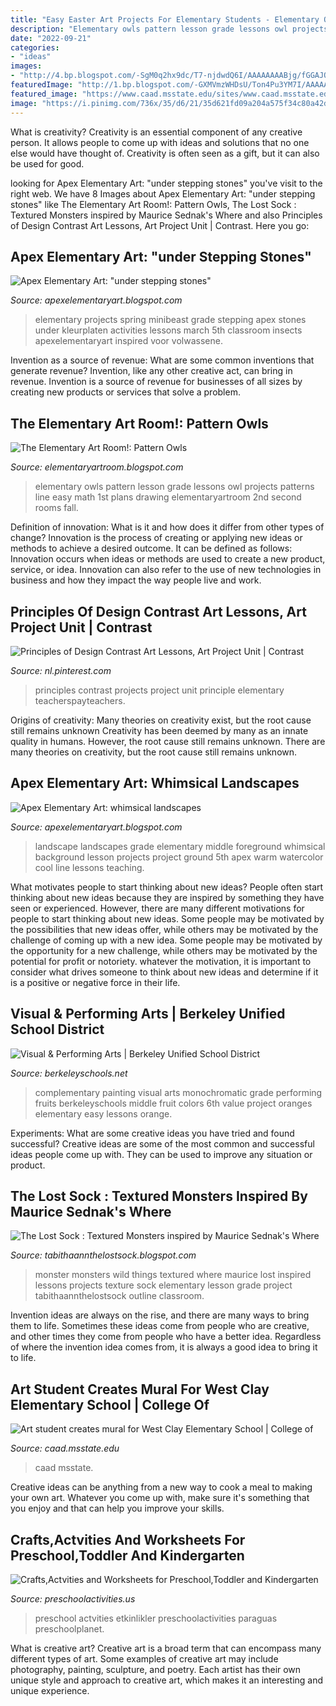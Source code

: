 ```yaml
---
title: "Easy Easter Art Projects For Elementary Students - Elementary Owls Pattern Lesson Grade Lessons Owl Projects Patterns Line Easy Math 1st Plans Drawing Elementaryartroom 2nd Second Rooms Fall"
description: "Elementary owls pattern lesson grade lessons owl projects patterns line easy math 1st plans drawing elementaryartroom 2nd second rooms fall"
date: "2022-09-21"
categories:
- "ideas"
images:
- "http://4.bp.blogspot.com/-SgM0q2hx9dc/T7-njdwdQ6I/AAAAAAAABjg/fGGAJOuTrCA/s1600/sunset6.jpeg"
featuredImage: "http://1.bp.blogspot.com/-GXMVmzWHDsU/Ton4Pu3YM7I/AAAAAAAAAKU/Ka6vvUrRbXc/s1600/Picture+244.jpg"
featured_image: "https://www.caad.msstate.edu/sites/www.caad.msstate.edu/files/2019-06/webRody.jpg"
image: "https://i.pinimg.com/736x/35/d6/21/35d621fd09a204a575f34c80a42d3842.jpg"
---
```



What is creativity?
Creativity is an essential component of any creative person. It allows people to come up with ideas and solutions that no one else would have thought of. Creativity is often seen as a gift, but it can also be used for good.

	

		
looking for Apex Elementary Art: &quot;under stepping stones&quot; you've visit to the right web. We have 8 Images about Apex Elementary Art: &quot;under stepping stones&quot; like The Elementary Art Room!: Pattern Owls, The Lost Sock : Textured Monsters inspired by Maurice Sednak&#039;s Where and also Principles of Design Contrast Art Lessons, Art Project Unit | Contrast. Here you go:
		
    
## Apex Elementary Art: &quot;under Stepping Stones&quot;

<img loading=lazy src="http://4.bp.blogspot.com/-cCegA_6wQG4/UUMh4h-CvyI/AAAAAAAADLk/nKbI91BvLu4/s1600/insects7.JPG" onerror="this.onerror=null;this.src='https://tse1.mm.bing.net/th?id=OIP.RUjT41-_XNSJgPyg5GNZnQHaJ4&amp;pid=15.1';" alt="Apex Elementary Art: &quot;under stepping stones&quot;">

_Source: apexelementaryart.blogspot.com_

>elementary projects spring minibeast grade stepping apex stones under kleurplaten activities lessons march 5th classroom insects apexelementaryart inspired voor volwassene. 

	

Invention as a source of revenue: What are some common inventions that generate revenue?
Invention, like any other creative act, can bring in revenue. Invention is a source of revenue for businesses of all sizes by creating new products or services that solve a problem.

    
## The Elementary Art Room!: Pattern Owls

<img loading=lazy src="http://1.bp.blogspot.com/-GXMVmzWHDsU/Ton4Pu3YM7I/AAAAAAAAAKU/Ka6vvUrRbXc/s1600/Picture+244.jpg" onerror="this.onerror=null;this.src='https://tse4.mm.bing.net/th?id=OIP.LMwq48CuPQHi3FK_12GkQwHaFj&amp;pid=15.1';" alt="The Elementary Art Room!: Pattern Owls">

_Source: elementaryartroom.blogspot.com_

>elementary owls pattern lesson grade lessons owl projects patterns line easy math 1st plans drawing elementaryartroom 2nd second rooms fall. 

	

Definition of innovation: What is it and how does it differ from other types of change?
Innovation is the process of creating or applying new ideas or methods to achieve a desired outcome. It can be defined as follows: 
Innovation occurs when ideas or methods are used to create a new product, service, or idea. Innovation can also refer to the use of new technologies in business and how they impact the way people live and work.

    
## Principles Of Design Contrast Art Lessons, Art Project Unit | Contrast

<img loading=lazy src="https://i.pinimg.com/736x/35/d6/21/35d621fd09a204a575f34c80a42d3842.jpg" onerror="this.onerror=null;this.src='https://tse2.mm.bing.net/th?id=OIP.DieFC-5R7onLbG76POT6TgHaLH&amp;pid=15.1';" alt="Principles of Design Contrast Art Lessons, Art Project Unit | Contrast">

_Source: nl.pinterest.com_

>principles contrast projects project unit principle elementary teacherspayteachers. 

	

Origins of creativity: Many theories on creativity exist, but the root cause still remains unknown
Creativity has been deemed by many as an innate quality in humans. However, the root cause still remains unknown. There are many theories on creativity, but the root cause still remains unknown.

    
## Apex Elementary Art: Whimsical Landscapes

<img loading=lazy src="http://4.bp.blogspot.com/-SgM0q2hx9dc/T7-njdwdQ6I/AAAAAAAABjg/fGGAJOuTrCA/s1600/sunset6.jpeg" onerror="this.onerror=null;this.src='https://tse3.mm.bing.net/th?id=OIP.UebGn5dmKO578ql4RySn2wHaFi&amp;pid=15.1';" alt="Apex Elementary Art: whimsical landscapes">

_Source: apexelementaryart.blogspot.com_

>landscape landscapes grade elementary middle foreground whimsical background lesson projects project ground 5th apex warm watercolor cool line lessons teaching. 

	

What motivates people to start thinking about new ideas?
People often start thinking about new ideas because they are inspired by something they have seen or experienced. However, there are many different motivations for people to start thinking about new ideas. Some people may be motivated by the possibilities that new ideas offer, while others may be motivated by the challenge of coming up with a new idea. Some people may be motivated by the opportunity for a new challenge, while others may be motivated by the potential for profit or notoriety. whatever the motivation, it is important to consider what drives someone to think about new ideas and determine if it is a positive or negative force in their life.

    
## Visual &amp; Performing Arts | Berkeley Unified School District

<img loading=lazy src="https://www.berkeleyschools.net/wp-content/uploads/2011/07/Oranges-for-Webpage2.jpg" onerror="this.onerror=null;this.src='https://tse2.mm.bing.net/th?id=OIP.Oqu_vZnH1C39jsF1XaHQNAHaF2&amp;pid=15.1';" alt="Visual &amp; Performing Arts | Berkeley Unified School District">

_Source: berkeleyschools.net_

>complementary painting visual arts monochromatic grade performing fruits berkeleyschools middle fruit colors 6th value project oranges elementary easy lessons orange. 

	

Experiments: What are some creative ideas you have tried and found successful?
Creative ideas are some of the most common and successful ideas people come up with. They can be used to improve any situation or product.

    
## The Lost Sock : Textured Monsters Inspired By Maurice Sednak&#039;s Where

<img loading=lazy src="https://lh5.googleusercontent.com/-MFBPL9JZOA0/U3z2qykJZmI/AAAAAAAAG5Y/lmALbszE2Ew/s640/blogger-image--883943894.jpg" onerror="this.onerror=null;this.src='https://tse1.mm.bing.net/th?id=OIP.TXDySsOE1Z86gGvR_f1-KAAAAA&amp;pid=15.1';" alt="The Lost Sock : Textured Monsters inspired by Maurice Sednak&#039;s Where">

_Source: tabithaannthelostsock.blogspot.com_

>monster monsters wild things textured where maurice lost inspired lessons projects texture sock elementary lesson grade project tabithaannthelostsock outline classroom. 

	

Invention ideas are always on the rise, and there are many ways to bring them to life. Sometimes these ideas come from people who are creative, and other times they come from people who have a better idea. Regardless of where the invention idea comes from, it is always a good idea to bring it to life.

    
## Art Student Creates Mural For West Clay Elementary School | College Of

<img loading=lazy src="https://www.caad.msstate.edu/sites/www.caad.msstate.edu/files/2019-06/webRody.jpg" onerror="this.onerror=null;this.src='https://tse2.mm.bing.net/th?id=OIP.z2YKHiaBPlJMmRJ5SA9plQHaCp&amp;pid=15.1';" alt="Art student creates mural for West Clay Elementary School | College of">

_Source: caad.msstate.edu_

>caad msstate. 

	

Creative ideas can be anything from a new way to cook a meal to making your own art. Whatever you come up with, make sure it's something that you enjoy and that can help you improve your skills.

    
## Crafts,Actvities And Worksheets For Preschool,Toddler And Kindergarten

<img loading=lazy src="https://www.preschoolactivities.us/wp-content/uploads/2016/01/paper-plate-umbrella-craft.jpg" onerror="this.onerror=null;this.src='https://tse1.mm.bing.net/th?id=OIP.zV9BZINDvDLTl90OrBRnngHaJ4&amp;pid=15.1';" alt="Crafts,Actvities and Worksheets for Preschool,Toddler and Kindergarten">

_Source: preschoolactivities.us_

>preschool actvities etkinlikler preschoolactivities paraguas preschoolplanet. 

	

What is creative art?
Creative art is a broad term that can encompass many different types of art. Some examples of creative art may include photography, painting, sculpture, and poetry. Each artist has their own unique style and approach to creative art, which makes it an interesting and unique experience.

